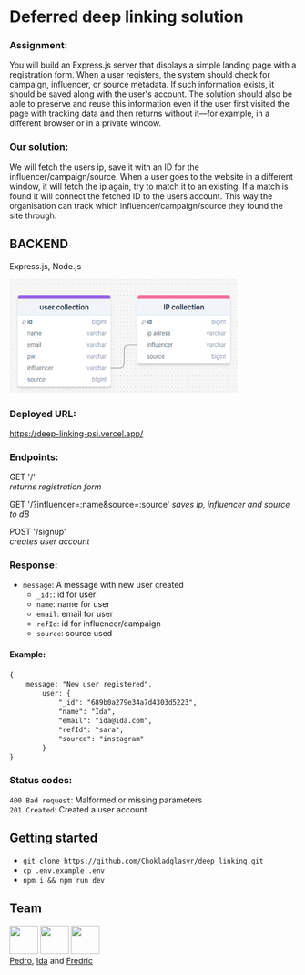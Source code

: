 # Deferred deep linking solution
   
### Assignment:
You will build an Express.js server that displays a simple landing page with a registration form.
When a user registers, the system should check for campaign,
influencer, or source metadata. If such information exists, it should be saved along with the user's
account. The solution should also be able to preserve and reuse this information even if the user first visited the page with tracking data and then returns without it—for example, in a different browser or in a private window.

### Our solution:
We will fetch the users ip, save it with an ID for the influencer/campaign/source. When a user goes to the website in a different window, it will fetch the ip again, try to match it to an existing. If a match is found it will connect the fetched ID to the users account. This way the organisation can track which influencer/campaign/source they found the site through.

## BACKEND
Express.js, Node.js

 <img src="./public/Screenshot 2025-08-26 171003.png" width="400px" height="200px">

### Deployed URL:
https://deep-linking-psi.vercel.app/

### Endpoints:
GET '/'   
_returns registration form_

GET '/?influencer=:name&source=:source'
_saves ip, influencer and source to dB_

POST '/signup'  
_creates user account_

### Response:
- ```message```: A message with new user created  
    + ```_id:```: id for user  
    + ```name```: name for user  
    + ```email```: email for user  
    + ```refId```: id for influencer/campaign
    + ```source```: source used

#### Example:
```
{
    message: "New user registered",
        user: {
            "_id": "689b0a279e34a7d4303d5223",
            "name": "Ida",
            "email": "ida@ida.com",
            "refId": "sara",
            "source": "instagram"
        }
}
```

### Status codes:
```400 Bad request```: Malformed or missing parameters  
```201 Created```: Created a user account 

## Getting started

+ ```git clone https://github.com/Chokladglasyr/deep_linking.git```
+ ```cp .env.example .env```
+ ```npm i && npm run dev```

## Team
<img src="https://avatars.githubusercontent.com/u/155150935?v=4" width="50" height="50">   <img src="https://avatars.githubusercontent.com/u/180587803?v=4" width="50" height="50">  <img src="https://avatars.githubusercontent.com/u/180533117?v=4" width="50" height="50">   
[Pedro](https://github.com/Lazcano007), [Ida](https://github.com/Chokladglasyr) and [Fredric](https://github.com/FredricLaestander)